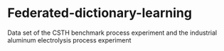 # Federated-dictionary-learning
Data set of the CSTH benchmark process experiment and the industrial aluminum electrolysis process experiment
